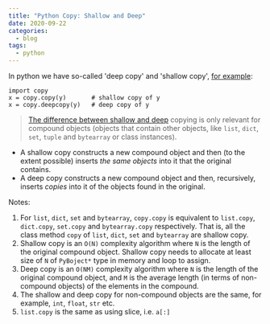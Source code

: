```yaml
---
title: "Python Copy: Shallow and Deep"
date: 2020-09-22
categories:
  - blog
tags:
  - python
---
```


In python we have so-called 'deep copy' and 'shallow copy', [for example][python-example]:

```
import copy
x = copy.copy(y)       # shallow copy of y
x = copy.deepcopy(y)   # deep copy of y
```

> [The difference between shallow and deep][shadow-deep-diff] copying is only relevant for compound objects (objects that contain other objects, like `list`, `dict`, `set`, `tuple` and `bytearray` or class instances).
- A shallow copy constructs a new compound object and then (to the
  extent possible) inserts *the same objects* into it that the
  original contains.
- A deep copy constructs a new compound object and then, recursively,
  inserts *copies* into it of the objects found in the original.

Notes:
1. For `list`, `dict`, `set` and `bytearray`, `copy.copy` is equivalent to `list.copy`, `dict.copy`, `set.copy` and `bytearray.copy` respectively. 
That is, all the class method `copy` of `list`, `dict`, `set` and `bytearray` are shallow copy.
1. Shallow copy is an `O(N)` complexity algorithm where `N` is the length of the original compound object. Shallow copy needs to allocate at least size of `N` of `PyBoject*` type in memory and loop to assign.
1. Deep copy is an `O(NM)` complexity algorithm where `N` is the length of the original compound object, and `M` is the average length (in terms of non-compound objects) of the elements in the compound. 
1. The shallow and deep copy for non-compound objects are the same, for example, `int`, `float`, `str` etc.
1. `list.copy` is the same as using slice, i.e. `a[:]`


[python-example]: https://github.com/python/cpython/blob/d986d1657e1e7b50807d0633cb31d96a2d866d42/Lib/copy.py#L8

[shadow-deep-diff]: https://github.com/python/cpython/blob/d986d1657e1e7b50807d0633cb31d96a2d866d42/Lib/copy.py#L12